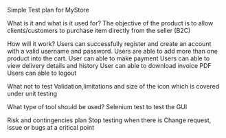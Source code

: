 Simple Test plan for MyStore

What is it and what is it used for?
The objective of the product is to allow clients/customers to purchase item directly from the seller (B2C)

How will it work?
Users can successfully register and create an account with a valid username and password.
Users are able to add more than one product into the cart.
User can able to make payment
Users can able to view delivery details and history
User can able to download invoice PDF
Users can able to logout
 
What not to test
Validation,limitations and size of the icon which is covered under unit testing

What type of tool should be used?
Selenium test to test the GUI


Risk and contingencies plan
Stop testing when there is Change request, issue or bugs at a critical point
